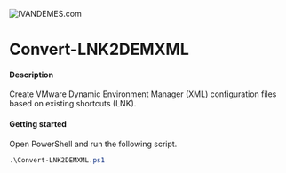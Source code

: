 ![IVANDEMES.com](https://www.ivandemes.com/wp-content/uploads/2018/09/cropped-ivandemes-header-metropolis.png)
# Convert-LNK2DEMXML
#### Description
Create VMware Dynamic Environment Manager (XML) configuration files based on existing shortcuts (LNK).

#### Getting started
Open PowerShell and run the following script.

```powershell
.\Convert-LNK2DEMXML.ps1
```
